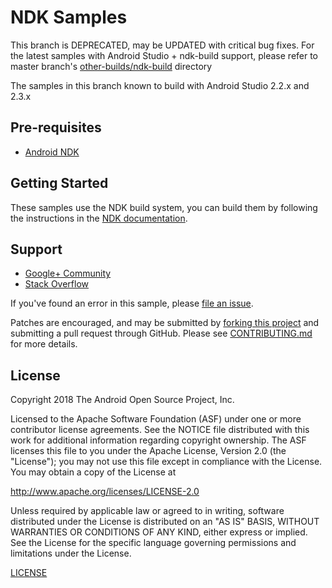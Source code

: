 NDK Samples
===========

This branch is DEPRECATED, may be UPDATED with critical bug fixes.
For the latest samples with Android Studio + ndk-build support, please refer to master
branch's [other-builds/ndk-build](https://github.com/googlesamples/android-ndk/tree/master/other-builds/ndkbuild) directory 

The samples in this branch known to build with Android Studio 2.2.x and 2.3.x

Pre-requisites
--------------

- [Android NDK][0]

Getting Started
---------------

These samples use the NDK build system, you can build them by
following the instructions in the
[NDK documentation](https://developer.android.com/tools/sdk/ndk/index.html#Samples).

Support
-------

- [Google+ Community](https://plus.google.com/communities/105153134372062985968)
- [Stack Overflow](http://stackoverflow.com/questions/tagged/android)

If you've found an error in this sample, please [file an issue](https://github.com/googlesamples/android-ndk/issues/new).

Patches are encouraged, and may be submitted by [forking this project](https://github.com/googlesamples/android-ndk/fork) and
submitting a pull request through GitHub. Please see [CONTRIBUTING.md](CONTRIBUTING.md) for more details.

License
-------

Copyright 2018 The Android Open Source Project, Inc.

Licensed to the Apache Software Foundation (ASF) under one or more contributor
license agreements.  See the NOTICE file distributed with this work for
additional information regarding copyright ownership.  The ASF licenses this
file to you under the Apache License, Version 2.0 (the "License"); you may not
use this file except in compliance with the License.  You may obtain a copy of
the License at

http://www.apache.org/licenses/LICENSE-2.0

Unless required by applicable law or agreed to in writing, software
distributed under the License is distributed on an "AS IS" BASIS, WITHOUT
WARRANTIES OR CONDITIONS OF ANY KIND, either express or implied.  See the
License for the specific language governing permissions and limitations under
the License.

[LICENSE](LICENSE)

[0]: https://developer.android.com/tools/sdk/ndk/
